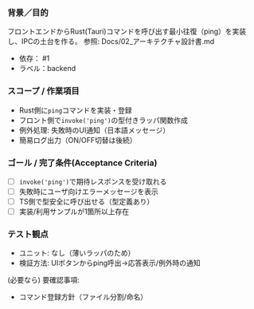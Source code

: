### 背景／目的
フロントエンドからRust(Tauri)コマンドを呼び出す最小往復（ping）を実装し、IPCの土台を作る。
参照: Docs/02_アーキテクチャ設計書.md

- 依存： #1
- ラベル：backend

### スコープ / 作業項目
- Rust側に`ping`コマンドを実装・登録
- フロント側で`invoke('ping')`の型付きラッパ関数作成
- 例外処理: 失敗時のUI通知（日本語メッセージ）
- 簡易ログ出力（ON/OFF切替は後続）

### ゴール / 完了条件(Acceptance Criteria)
- [ ] `invoke('ping')`で期待レスポンスを受け取れる
- [ ] 失敗時にユーザ向けエラーメッセージを表示
- [ ] TS側で型安全に呼び出せる（型定義あり）
- [ ] 実装/利用サンプルが1箇所以上存在

### テスト観点
- ユニット: なし（薄いラッパのため）
- 検証方法: UIボタンからping呼出→応答表示/例外時の通知

(必要なら) 要確認事項:
- コマンド登録方針（ファイル分割/命名）


